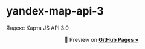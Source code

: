 # yandex-map-api-3
Яндекс Карта JS API 3.0

<p align="center">🔎 Preview on <a href="https://genevy.github.io/yandex-map-api-3/"><strong>GitHub Pages »</strong></a></p>


 
